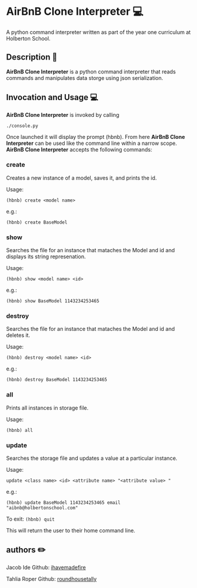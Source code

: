 # AirBnB Clone Interpreter :computer:

A python command interpreter written as part of the year one curriculum at Holberton School.

## Description :speech_balloon:

**AirBnB Clone Interpreter** is a python command interpreter that reads commands and manipulates data storge using json serialization.

## Invocation and Usage :computer:
**AirBnB Clone Interpreter** is invoked by calling

`./console.py`

Once launched it will display the prompt (hbnb).  From here **AirBnB Clone Interpreter** can be used like the command line within a narrow scope. **AirBnB Clone Interpreter** accepts the following commands:

### create
Creates a new instance of a model, saves it, and prints the id.

Usage:

`(hbnb) create <model name>`

e.g.:

`(hbnb) create BaseModel`

### show
Searches the file for an instance that mataches the Model and id and displays its string represenation.

Usage:

`(hbnb) show <model name> <id>`

e.g.:

`(hbnb) show BaseModel 1143234253465`

### destroy
Searches the file for an instance that mataches the Model and id and deletes it.

Usage:

`(hbnb) destroy <model name> <id>`

e.g.:

`(hbnb) destroy BaseModel 1143234253465`

### all
Prints all instances in storage file.

Usage:

`(hbnb) all`

### update
Searches the storage file and updates a value at a particular instance.

Usage:

`update <class name> <id> <attribute name> "<attribute value>
"`

e.g.:

`(hbnb) update BaseModel 1143234253465 email "aibnb@holbertonschool.com"`

To exit:
`(hbnb) quit`


This will return the user to their home command line.

## authors :pencil2:
Jacob Ide Github: [ihavemadefire](https://github.com/ihavemadefire)

Tahlia Roper Github: [roundhousetally](https://github.com/roundhousetally)